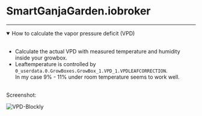 # SmartGanjaGarden.iobroker
---

<details open>
  <summary>How to calculate the vapor pressure deficit (VPD)</summary><br>
  
  * Calculate the actual VPD with measured temperature and humidity inside your growbox. <br>  
  * Leaftemperature is controlled by `0_userdata.0.GrowBoxes.GrowBox_1.VPD_1.VPDLEAFCORRECTION`.<br>In my case 9% - 11% under room temperature seems to work well.<br>
  
  <br>
  Screenshot:<br>
  
  ![VPD-Blockly](https://github.com/SmartGanjaGarden/SmartGanjaGarden.iobroker/blob/main/src/images/VPD_Blockly.png "VPD-Blockly")
  

